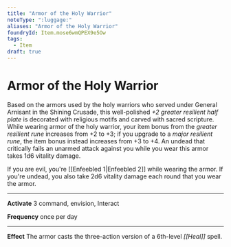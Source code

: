 ```yaml
---
title: "Armor of the Holy Warrior"
noteType: ":luggage:"
aliases: "Armor of the Holy Warrior"
foundryId: Item.mose6wmQPEX9e5Ow
tags:
  - Item
draft: true
---
```


# Armor of the Holy Warrior

Based on the armors used by the holy warriors who served under General Arnisant in the Shining Crusade, this well-polished _+2 greater resilient half plate_ is decorated with religious motifs and carved with sacred scripture. While wearing armor of the holy warrior, your item bonus from the _greater resilient rune_ increases from +2 to +3; if you upgrade to a _major resilient rune_, the item bonus instead increases from +3 to +4. An undead that critically fails an unarmed attack against you while you wear this armor takes 1d6 vitality damage.

If you are evil, you're [[Enfeebled 1|Enfeebled 2]] while wearing the armor. If you're undead, you also take 2d6 vitality damage each round that you wear the armor.

* * *

**Activate** 3 command, envision, Interact

**Frequency** once per day

* * *

**Effect** The armor casts the three-action version of a 6th-level _[[Heal]]_ spell.
